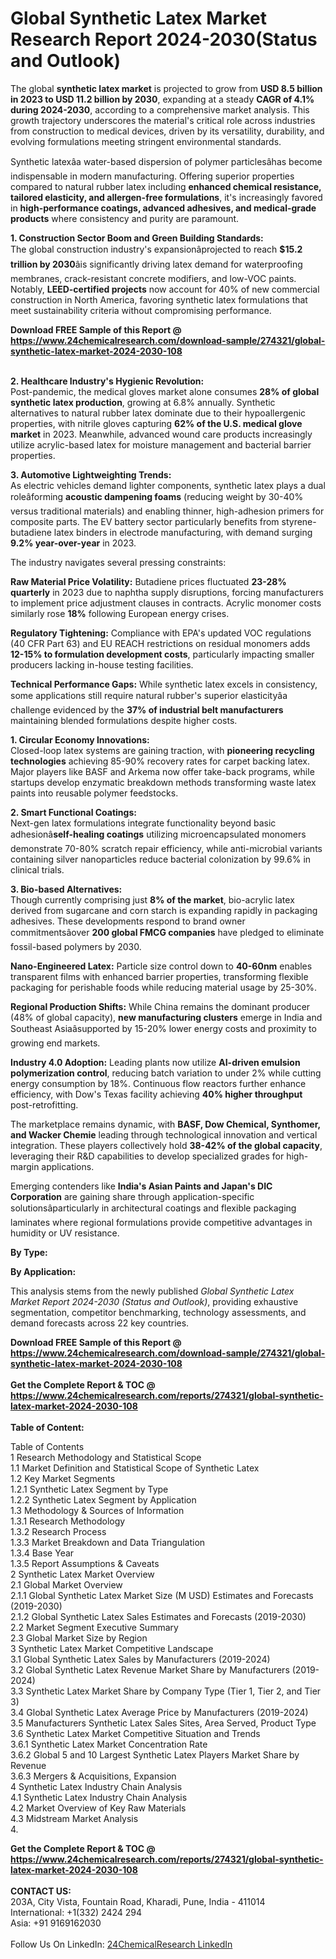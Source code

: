 <h1>Global Synthetic Latex Market Research Report 2024-2030(Status and Outlook)</h1><p>The global <strong>synthetic latex market</strong> is projected to grow from <strong>USD 8.5 billion in 2023 to USD 11.2 billion by 2030</strong>, expanding at a steady <strong>CAGR of 4.1% during 2024-2030</strong>, according to a comprehensive market analysis. This growth trajectory underscores the material's critical role across industries from construction to medical devices, driven by its versatility, durability, and evolving formulations meeting stringent environmental standards.</p><p>Synthetic latexâa water-based dispersion of polymer particlesâhas become indispensable in modern manufacturing. Offering superior properties compared to natural rubber latex including <strong>enhanced chemical resistance, tailored elasticity, and allergen-free formulations</strong>, it's increasingly favored in <strong>high-performance coatings, advanced adhesives, and medical-grade products</strong> where consistency and purity are paramount.</p><p><strong>1. Construction Sector Boom and Green Building Standards:</strong><br>
The global construction industry's expansionâprojected to reach <strong>$15.2 trillion by 2030</strong>âis significantly driving latex demand for waterproofing membranes, crack-resistant concrete modifiers, and low-VOC paints. Notably, <strong>LEED-certified projects</strong> now account for 40% of new commercial construction in North America, favoring synthetic latex formulations that meet sustainability criteria without compromising performance.</p><div><b>Download FREE Sample of this Report @ 
            <a href="https://www.24chemicalresearch.com/download-sample/274321/global-synthetic-latex-market-2024-2030-108">
            https://www.24chemicalresearch.com/download-sample/274321/global-synthetic-latex-market-2024-2030-108</a></b></div><br><p><strong>2. Healthcare Industry's Hygienic Revolution:</strong><br>
Post-pandemic, the medical gloves market alone consumes <strong>28% of global synthetic latex production</strong>, growing at 6.8% annually. Synthetic alternatives to natural rubber latex dominate due to their hypoallergenic properties, with nitrile gloves capturing <strong>62% of the U.S. medical glove market</strong> in 2023. Meanwhile, advanced wound care products increasingly utilize acrylic-based latex for moisture management and bacterial barrier properties.</p><p><strong>3. Automotive Lightweighting Trends:</strong><br>
As electric vehicles demand lighter components, synthetic latex plays a dual roleâforming <strong>acoustic dampening foams</strong> (reducing weight by 30-40% versus traditional materials) and enabling thinner, high-adhesion primers for composite parts. The EV battery sector particularly benefits from styrene-butadiene latex binders in electrode manufacturing, with demand surging <strong>9.2% year-over-year</strong> in 2023.</p><p>The industry navigates several pressing constraints:</p><p><strong>Raw Material Price Volatility:</strong> Butadiene prices fluctuated <strong>23-28% quarterly</strong> in 2023 due to naphtha supply disruptions, forcing manufacturers to implement price adjustment clauses in contracts. Acrylic monomer costs similarly rose <strong>18%</strong> following European energy crises.</p><p><strong>Regulatory Tightening:</strong> Compliance with EPA's updated VOC regulations (40 CFR Part 63) and EU REACH restrictions on residual monomers adds <strong>12-15% to formulation development costs</strong>, particularly impacting smaller producers lacking in-house testing facilities.</p><p><strong>Technical Performance Gaps:</strong> While synthetic latex excels in consistency, some applications still require natural rubber's superior elasticityâa challenge evidenced by the <strong>37% of industrial belt manufacturers</strong> maintaining blended formulations despite higher costs.</p><p><strong>1. Circular Economy Innovations:</strong><br>
Closed-loop latex systems are gaining traction, with <strong>pioneering recycling technologies</strong> achieving 85-90% recovery rates for carpet backing latex. Major players like BASF and Arkema now offer take-back programs, while startups develop enzymatic breakdown methods transforming waste latex paints into reusable polymer feedstocks.</p><p><strong>2. Smart Functional Coatings:</strong><br>
Next-gen latex formulations integrate functionality beyond basic adhesionâ<strong>self-healing coatings</strong> utilizing microencapsulated monomers demonstrate 70-80% scratch repair efficiency, while anti-microbial variants containing silver nanoparticles reduce bacterial colonization by 99.6% in clinical trials.</p><p><strong>3. Bio-based Alternatives:</strong><br>
Though currently comprising just <strong>8% of the market</strong>, bio-acrylic latex derived from sugarcane and corn starch is expanding rapidly in packaging adhesives. These developments respond to brand owner commitmentsâover <strong>200 global FMCG companies</strong> have pledged to eliminate fossil-based polymers by 2030.</p><p><strong>Nano-Engineered Latex:</strong> Particle size control down to <strong>40-60nm</strong> enables transparent films with enhanced barrier properties, transforming flexible packaging for perishable foods while reducing material usage by 25-30%.</p><p><strong>Regional Production Shifts:</strong> While China remains the dominant producer (48% of global capacity), <strong>new manufacturing clusters</strong> emerge in India and Southeast Asiaâsupported by 15-20% lower energy costs and proximity to growing end markets.</p><p><strong>Industry 4.0 Adoption:</strong> Leading plants now utilize <strong>AI-driven emulsion polymerization control</strong>, reducing batch variation to under 2% while cutting energy consumption by 18%. Continuous flow reactors further enhance efficiency, with Dow's Texas facility achieving <strong>40% higher throughput</strong> post-retrofitting.</p><p>The marketplace remains dynamic, with <strong>BASF, Dow Chemical, Synthomer, and Wacker Chemie</strong> leading through technological innovation and vertical integration. These players collectively hold <strong>38-42% of the global capacity</strong>, leveraging their R&amp;D capabilities to develop specialized grades for high-margin applications.</p><p>Emerging contenders like <strong>India's Asian Paints and Japan's DIC Corporation</strong> are gaining share through application-specific solutionsâparticularly in architectural coatings and flexible packaging laminates where regional formulations provide competitive advantages in humidity or UV resistance.</p><p><strong>By Type:</strong></p><p><strong>By Application:</strong></p><p>This analysis stems from the newly published <em>Global Synthetic Latex Market Report 2024-2030 (Status and Outlook)</em>, providing exhaustive segmentation, competitor benchmarking, technology assessments, and demand forecasts across 22 key countries.</p><div><b>Download FREE Sample of this Report @ 
            <a href="https://www.24chemicalresearch.com/download-sample/274321/global-synthetic-latex-market-2024-2030-108">
            https://www.24chemicalresearch.com/download-sample/274321/global-synthetic-latex-market-2024-2030-108</a></b></div><br><div><b>Get the Complete Report & TOC @ 
            <a href="https://www.24chemicalresearch.com/reports/274321/global-synthetic-latex-market-2024-2030-108">
            https://www.24chemicalresearch.com/reports/274321/global-synthetic-latex-market-2024-2030-108</a></b></div><br>
            <b>Table of Content:</b><p>Table of Contents<br />
1 Research Methodology and Statistical Scope<br />
1.1 Market Definition and Statistical Scope of Synthetic Latex<br />
1.2 Key Market Segments<br />
1.2.1 Synthetic Latex Segment by Type<br />
1.2.2 Synthetic Latex Segment by Application<br />
1.3 Methodology & Sources of Information<br />
1.3.1 Research Methodology<br />
1.3.2 Research Process<br />
1.3.3 Market Breakdown and Data Triangulation<br />
1.3.4 Base Year<br />
1.3.5 Report Assumptions & Caveats<br />
2 Synthetic Latex Market Overview<br />
2.1 Global Market Overview<br />
2.1.1 Global Synthetic Latex Market Size (M USD) Estimates and Forecasts (2019-2030)<br />
2.1.2 Global Synthetic Latex Sales Estimates and Forecasts (2019-2030)<br />
2.2 Market Segment Executive Summary<br />
2.3 Global Market Size by Region<br />
3 Synthetic Latex Market Competitive Landscape<br />
3.1 Global Synthetic Latex Sales by Manufacturers (2019-2024)<br />
3.2 Global Synthetic Latex Revenue Market Share by Manufacturers (2019-2024)<br />
3.3 Synthetic Latex Market Share by Company Type (Tier 1, Tier 2, and Tier 3)<br />
3.4 Global Synthetic Latex Average Price by Manufacturers (2019-2024)<br />
3.5 Manufacturers Synthetic Latex Sales Sites, Area Served, Product Type<br />
3.6 Synthetic Latex Market Competitive Situation and Trends<br />
3.6.1 Synthetic Latex Market Concentration Rate<br />
3.6.2 Global 5 and 10 Largest Synthetic Latex Players Market Share by Revenue<br />
3.6.3 Mergers & Acquisitions, Expansion<br />
4 Synthetic Latex Industry Chain Analysis<br />
4.1 Synthetic Latex Industry Chain Analysis<br />
4.2 Market Overview of Key Raw Materials<br />
4.3 Midstream Market Analysis<br />
4.</p><div><b>Get the Complete Report & TOC @ 
            <a href="https://www.24chemicalresearch.com/reports/274321/global-synthetic-latex-market-2024-2030-108">
            https://www.24chemicalresearch.com/reports/274321/global-synthetic-latex-market-2024-2030-108</a></b></div><br><b>CONTACT US:</b><br>
            203A, City Vista, Fountain Road, Kharadi, Pune, India - 411014<br>
            International: +1(332) 2424 294<br>
            Asia: +91 9169162030 <br><br>
            Follow Us On LinkedIn: <a href="https://www.linkedin.com/company/24chemicalresearch/">24ChemicalResearch LinkedIn</a>